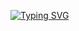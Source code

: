 [![Typing SVG](https://readme-typing-svg.herokuapp.com/?color=ffd700&size=40&center=true&vCenter=true&width=1000&lines=+SIR+-+SISTEMA+DE+INTEGRAÇÃO+DA+RESILIA)](https://git.io/typing-svg)


